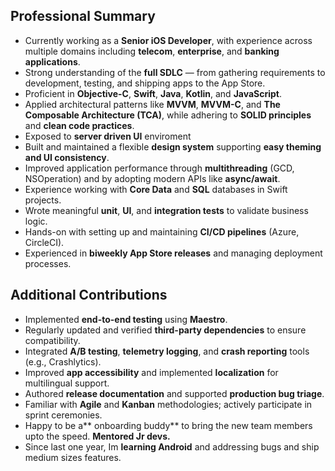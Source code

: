 ## Professional Summary

- Currently working as a **Senior iOS Developer**, with experience across multiple domains including **telecom**, **enterprise**, and **banking applications**.  
- Strong understanding of the **full SDLC** — from gathering requirements to development, testing, and shipping apps to the App Store.  
- Proficient in **Objective-C**, **Swift**, **Java**, **Kotlin**, and **JavaScript**.  
- Applied architectural patterns like **MVVM**, **MVVM-C**, and **The Composable Architecture (TCA)**, while adhering to **SOLID principles** and **clean code practices**.  
- Exposed to **server driven UI** enviroment
- Built and maintained a flexible **design system** supporting **easy theming and UI consistency**.  
- Improved application performance through **multithreading** (GCD, NSOperation) and by adopting modern APIs like **async/await**.  
- Experience working with **Core Data** and **SQL** databases in Swift projects.  
- Wrote meaningful **unit**, **UI**, and **integration tests** to validate business logic.  
- Hands-on with setting up and maintaining **CI/CD pipelines** (Azure, CircleCI).  
- Experienced in **biweekly App Store releases** and managing deployment processes.

## Additional Contributions

- Implemented **end-to-end testing** using **Maestro**.  
- Regularly updated and verified **third-party dependencies** to ensure compatibility.  
- Integrated **A/B testing**, **telemetry logging**, and **crash reporting** tools (e.g., Crashlytics).  
- Improved **app accessibility** and implemented **localization** for multilingual support.  
- Authored **release documentation** and supported **production bug triage**.  
- Familiar with **Agile** and **Kanban** methodologies; actively participate in sprint ceremonies.
- Happy to be a** onboarding buddy** to bring the new team members upto the speed. **Mentored Jr devs.**
- Since last one year, Im **learning Android** and addressing bugs and ship medium sizes features.
